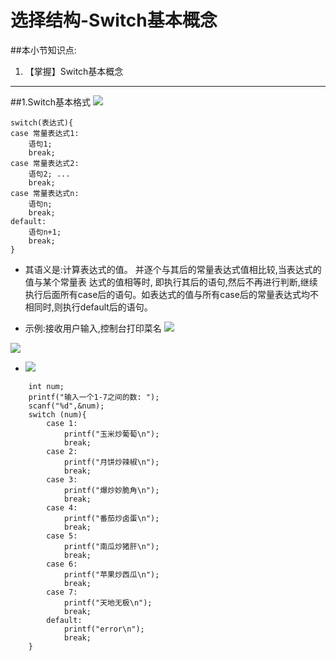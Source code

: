 # 选择结构-Switch基本概念
##本小节知识点:
1. 【掌握】Switch基本概念

---

##1.Switch基本格式
![](http://7xj0kx.com1.z0.glb.clouddn.com/switch.png)
```
switch(表达式){
case 常量表达式1:
    语句1;
    break;
case 常量表达式2:
    语句2; ...
    break;
case 常量表达式n:
    语句n;
    break;
default:
    语句n+1;
    break;
}
```
- 其语义是:计算表达式的值。 并逐个与其后的常量表达式值相比较,当表达式的值与某个常量表 达式的值相等时, 即执行其后的语句,然后不再进行判断,继续执行后面所有case后的语句。如表达式的值与所有case后的常量表达式均不相同时,则执行default后的语句。

- 示例:接收用户输入,控制台打印菜名
![](http://7xj0kx.com1.z0.glb.clouddn.com/Snip20150514_2222.png)

![](http://7xj0kx.com1.z0.glb.clouddn.com/wuji.png)

 + ![](http://7xj0kx.com1.z0.glb.clouddn.com/caipu.png)

```
    int num;
    printf("输入一个1-7之间的数: ");
    scanf("%d",&num);
    switch (num){
        case 1:
            printf("玉米炒葡萄\n");
            break;
        case 2:
            printf("月饼炒辣椒\n");
            break;
        case 3:
            printf("爆炒妙脆角\n");
            break;
        case 4:
            printf("番茄炒卤蛋\n");
            break;
        case 5:
            printf("南瓜炒猪肝\n");
            break;
        case 6:
            printf("苹果炒西瓜\n");
            break;
        case 7:
            printf("天地无极\n");
            break;
        default:
            printf("error\n");
            break;
    }

```
